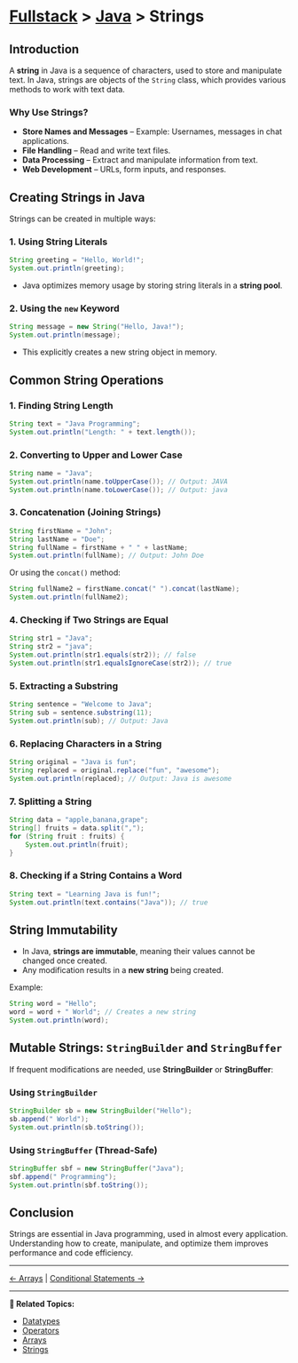 # [Fullstack](../../) > [Java](../) > Strings

## Introduction
A **string** in Java is a sequence of characters, used to store and manipulate text. In Java, strings are objects of the `String` class, which provides various methods to work with text data.

### Why Use Strings?
- **Store Names and Messages** – Example: Usernames, messages in chat applications.
- **File Handling** – Read and write text files.
- **Data Processing** – Extract and manipulate information from text.
- **Web Development** – URLs, form inputs, and responses.

## Creating Strings in Java
Strings can be created in multiple ways:

### 1. Using String Literals
```java
String greeting = "Hello, World!";
System.out.println(greeting);
```
- Java optimizes memory usage by storing string literals in a **string pool**.

### 2. Using the `new` Keyword
```java
String message = new String("Hello, Java!");
System.out.println(message);
```
- This explicitly creates a new string object in memory.

## Common String Operations
### 1. Finding String Length
```java
String text = "Java Programming";
System.out.println("Length: " + text.length());
```
### 2. Converting to Upper and Lower Case
```java
String name = "Java";
System.out.println(name.toUpperCase()); // Output: JAVA
System.out.println(name.toLowerCase()); // Output: java
```
### 3. Concatenation (Joining Strings)
```java
String firstName = "John";
String lastName = "Doe";
String fullName = firstName + " " + lastName;
System.out.println(fullName); // Output: John Doe
```
Or using the `concat()` method:
```java
String fullName2 = firstName.concat(" ").concat(lastName);
System.out.println(fullName2);
```
### 4. Checking if Two Strings are Equal
```java
String str1 = "Java";
String str2 = "java";
System.out.println(str1.equals(str2)); // false
System.out.println(str1.equalsIgnoreCase(str2)); // true
```
### 5. Extracting a Substring
```java
String sentence = "Welcome to Java";
String sub = sentence.substring(11);
System.out.println(sub); // Output: Java
```
### 6. Replacing Characters in a String
```java
String original = "Java is fun";
String replaced = original.replace("fun", "awesome");
System.out.println(replaced); // Output: Java is awesome
```
### 7. Splitting a String
```java
String data = "apple,banana,grape";
String[] fruits = data.split(",");
for (String fruit : fruits) {
    System.out.println(fruit);
}
```
### 8. Checking if a String Contains a Word
```java
String text = "Learning Java is fun!";
System.out.println(text.contains("Java")); // true
```

## String Immutability
- In Java, **strings are immutable**, meaning their values cannot be changed once created.
- Any modification results in a **new string** being created.

Example:
```java
String word = "Hello";
word = word + " World"; // Creates a new string
System.out.println(word);
```

## Mutable Strings: `StringBuilder` and `StringBuffer`
If frequent modifications are needed, use **StringBuilder** or **StringBuffer**:

### Using `StringBuilder`
```java
StringBuilder sb = new StringBuilder("Hello");
sb.append(" World");
System.out.println(sb.toString());
```

### Using `StringBuffer` (Thread-Safe)
```java
StringBuffer sbf = new StringBuffer("Java");
sbf.append(" Programming");
System.out.println(sbf.toString());
```

## Conclusion
Strings are essential in Java programming, used in almost every application. Understanding how to create, manipulate, and optimize them improves performance and code efficiency.

---

[← Arrays](../arrays) | [Conditional Statements →](../conditional-statements)

---

**🔗 Related Topics:**
- [Datatypes](../datatypes)
- [Operators](../operators)
- [Arrays](../arrays)
- [Strings](../strings)
